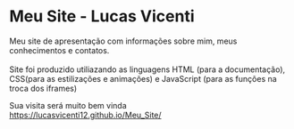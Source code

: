 # Meu Site - Lucas Vicenti
Meu site de apresentação com informações sobre mim, meus conhecimentos e contatos.</br> </br>
Site foi produzido utiliazando as linguagens HTML (para a documentação), CSS(para as estilizações e animações) e JavaScript (para as funções na troca dos iframes)

Sua visita será muito bem vinda </br>
<a href="https://lucasvicenti12.github.io/Meu_Site/">https://lucasvicenti12.github.io/Meu_Site/</a>
